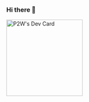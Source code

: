 ### Hi there 👋
<a href="https://app.daily.dev/P2W"><img src="https://api.daily.dev/devcards/c08e68002c6f4be89f6e37651a5175c0.png?r=uhw" width="200" alt="P2W's Dev Card"/></a>
<!--
**GoodP2W/GoodP2W** is a ✨ _special_ ✨ repository because its `README.md` (this file) appears on your GitHub profile.

Here are some ideas to get you started:

- 🔭 I’m currently working on ...
- 🌱 I’m currently learning ...
- 👯 I’m looking to collaborate on ...
- 🤔 I’m looking for help with ...
- 💬 Ask me about ...
- 📫 How to reach me: ...
- 😄 Pronouns: ...
- ⚡ Fun fact: ...
-->
